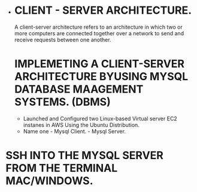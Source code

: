 
* # CLIENT - SERVER ARCHITECTURE.
  A client-server architecture refers to an architecture in which two or more computers are connected together over a network to send and receive requests between one another.

  # IMPLEMETING A CLIENT-SERVER ARCHITECTURE BYUSING MYSQL DATABASE MAAGEMENT SYSTEMS. (DBMS)
  * Launched and Configured two Linux-based Virtual server EC2 instanes in AWS Using the Ubuntu Distribution.
  * Name one - Mysql Client.
             - Mysql Server.

# SSH INTO THE MYSQL SERVER FROM THE TERMINAL MAC/WINDOWS.
